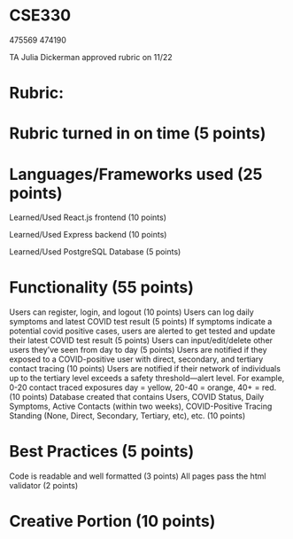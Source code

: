 # CSE330
475569
474190

TA Julia Dickerman approved rubric on 11/22

# Rubric:

# Rubric turned in on time (5 points)

# Languages/Frameworks used (25 points)

Learned/Used React.js frontend (10 points)

Learned/Used Express backend (10 points)

Learned/Used PostgreSQL Database (5 points)

# Functionality (55 points)

Users can register, login, and logout (10 points)
Users can log daily symptoms and latest COVID test result (5 points)
If symptoms indicate a potential covid positive cases, users are alerted to get tested and update their latest COVID test result (5 points)
Users can input/edit/delete other users they’ve seen from day to day (5 points) 
Users are notified if they exposed to a COVID-positive user with direct, secondary, and tertiary contact tracing (10 points)
Users are notified if their network of individuals up to the tertiary level exceeds a safety threshold—alert level. For example, 0-20 contact traced exposures day = yellow, 20-40 = orange, 40+ = red. (10 points)
Database created that contains Users, COVID Status, Daily Symptoms, Active Contacts (within two weeks), COVID-Positive Tracing Standing (None, Direct, Secondary, Tertiary, etc), etc. (10 points)

# Best Practices (5 points)

Code is readable and well formatted (3 points)
All pages pass the html validator (2 points)

# Creative Portion (10 points)
